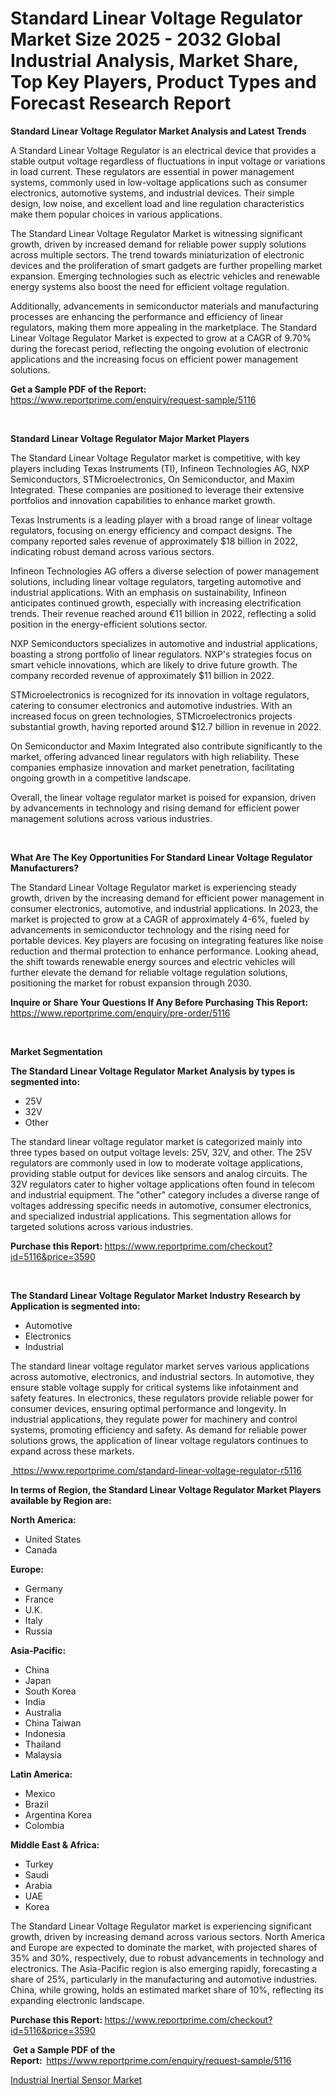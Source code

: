 <p><h1>Standard Linear Voltage Regulator Market Size 2025 - 2032 Global Industrial Analysis, Market Share, Top Key Players, Product Types and Forecast Research Report</h1></p><p><strong>Standard Linear Voltage Regulator Market Analysis and Latest Trends</strong></p>
<p><p>A Standard Linear Voltage Regulator is an electrical device that provides a stable output voltage regardless of fluctuations in input voltage or variations in load current. These regulators are essential in power management systems, commonly used in low-voltage applications such as consumer electronics, automotive systems, and industrial devices. Their simple design, low noise, and excellent load and line regulation characteristics make them popular choices in various applications.</p><p>The Standard Linear Voltage Regulator Market is witnessing significant growth, driven by increased demand for reliable power supply solutions across multiple sectors. The trend towards miniaturization of electronic devices and the proliferation of smart gadgets are further propelling market expansion. Emerging technologies such as electric vehicles and renewable energy systems also boost the need for efficient voltage regulation. </p><p>Additionally, advancements in semiconductor materials and manufacturing processes are enhancing the performance and efficiency of linear regulators, making them more appealing in the marketplace. The Standard Linear Voltage Regulator Market is expected to grow at a CAGR of 9.70% during the forecast period, reflecting the ongoing evolution of electronic applications and the increasing focus on efficient power management solutions.</p></p>
<p><strong>Get a Sample PDF of the Report:&nbsp;</strong> <a href="https://www.reportprime.com/enquiry/request-sample/5116?utm_campaign=2324&utm_medium=2&utm_source=Github&utm_content=ia&utm_term=19032025&utm_id=standard-linear-voltage-regulator">https://www.reportprime.com/enquiry/request-sample/5116</a></p>
<p>&nbsp;</p>
<p><strong>Standard Linear Voltage Regulator Major Market Players</strong></p>
<p><p>The Standard Linear Voltage Regulator market is competitive, with key players including Texas Instruments (TI), Infineon Technologies AG, NXP Semiconductors, STMicroelectronics, On Semiconductor, and Maxim Integrated. These companies are positioned to leverage their extensive portfolios and innovation capabilities to enhance market growth.</p><p>Texas Instruments is a leading player with a broad range of linear voltage regulators, focusing on energy efficiency and compact designs. The company reported sales revenue of approximately $18 billion in 2022, indicating robust demand across various sectors.</p><p>Infineon Technologies AG offers a diverse selection of power management solutions, including linear voltage regulators, targeting automotive and industrial applications. With an emphasis on sustainability, Infineon anticipates continued growth, especially with increasing electrification trends. Their revenue reached around €11 billion in 2022, reflecting a solid position in the energy-efficient solutions sector.</p><p>NXP Semiconductors specializes in automotive and industrial applications, boasting a strong portfolio of linear regulators. NXP's strategies focus on smart vehicle innovations, which are likely to drive future growth. The company recorded revenue of approximately $11 billion in 2022.</p><p>STMicroelectronics is recognized for its innovation in voltage regulators, catering to consumer electronics and automotive industries. With an increased focus on green technologies, STMicroelectronics projects substantial growth, having reported around $12.7 billion in revenue in 2022.</p><p>On Semiconductor and Maxim Integrated also contribute significantly to the market, offering advanced linear regulators with high reliability. These companies emphasize innovation and market penetration, facilitating ongoing growth in a competitive landscape.</p><p>Overall, the linear voltage regulator market is poised for expansion, driven by advancements in technology and rising demand for efficient power management solutions across various industries.</p></p>
<p>&nbsp;</p>
<p><strong>What Are The Key Opportunities For Standard Linear Voltage Regulator Manufacturers?</strong></p>
<p><p>The Standard Linear Voltage Regulator market is experiencing steady growth, driven by the increasing demand for efficient power management in consumer electronics, automotive, and industrial applications. In 2023, the market is projected to grow at a CAGR of approximately 4-6%, fueled by advancements in semiconductor technology and the rising need for portable devices. Key players are focusing on integrating features like noise reduction and thermal protection to enhance performance. Looking ahead, the shift towards renewable energy sources and electric vehicles will further elevate the demand for reliable voltage regulation solutions, positioning the market for robust expansion through 2030.</p></p>
<p><strong>Inquire or Share Your Questions If Any Before Purchasing This Report:</strong> <a href="https://www.reportprime.com/enquiry/pre-order/5116?utm_campaign=2324&utm_medium=2&utm_source=Github&utm_content=ia&utm_term=19032025&utm_id=standard-linear-voltage-regulator">https://www.reportprime.com/enquiry/pre-order/5116</a></p>
<p>&nbsp;</p>
<p><strong>Market Segmentation</strong></p>
<p><strong>The Standard Linear Voltage Regulator Market Analysis by types is segmented into:</strong></p>
<p><ul><li>25V</li><li>32V</li><li>Other</li></ul></p>
<p><p>The standard linear voltage regulator market is categorized mainly into three types based on output voltage levels: 25V, 32V, and other. The 25V regulators are commonly used in low to moderate voltage applications, providing stable output for devices like sensors and analog circuits. The 32V regulators cater to higher voltage applications often found in telecom and industrial equipment. The "other" category includes a diverse range of voltages addressing specific needs in automotive, consumer electronics, and specialized industrial applications. This segmentation allows for targeted solutions across various industries.</p></p>
<p><strong>Purchase this Report:&nbsp;</strong><a href="https://www.reportprime.com/checkout?id=5116&price=3590&utm_campaign=2324&utm_medium=2&utm_source=Github&utm_content=ia&utm_term=19032025&utm_id=standard-linear-voltage-regulator">https://www.reportprime.com/checkout?id=5116&price=3590</a></p>
<p>&nbsp;</p>
<p><strong>The Standard Linear Voltage Regulator Market Industry Research by Application is segmented into:</strong></p>
<p><ul><li>Automotive</li><li>Electronics</li><li>Industrial</li></ul></p>
<p><p>The standard linear voltage regulator market serves various applications across automotive, electronics, and industrial sectors. In automotive, they ensure stable voltage supply for critical systems like infotainment and safety features. In electronics, these regulators provide reliable power for consumer devices, ensuring optimal performance and longevity. In industrial applications, they regulate power for machinery and control systems, promoting efficiency and safety. As demand for reliable power solutions grows, the application of linear voltage regulators continues to expand across these markets.</p></p>
<p><a href="https://www.reportprime.com/standard-linear-voltage-regulator-r5116?utm_campaign=2324&utm_medium=2&utm_source=Github&utm_content=ia&utm_term=19032025&utm_id=standard-linear-voltage-regulator">&nbsp;https://www.reportprime.com/standard-linear-voltage-regulator-r5116</a></p>
<p><strong>In terms of Region, the Standard Linear Voltage Regulator Market Players available by Region are:</strong></p>
<p>
    <p> <strong> North America: </strong>
        <ul>
            <li>United States</li>
            <li>Canada</li>
        </ul>
        </p> 
    <p> <strong> Europe: </strong>
        <ul>
            <li>Germany</li>
            <li>France</li>
            <li>U.K.</li>
            <li>Italy</li>
            <li>Russia</li>
        </ul>
        </p> 
    <p> <strong> Asia-Pacific: </strong>
        <ul>
            <li>China</li>
            <li>Japan</li>
            <li>South Korea</li>
            <li>India</li>
            <li>Australia</li>
            <li>China Taiwan</li>
            <li>Indonesia</li>
            <li>Thailand</li>
            <li>Malaysia</li>
        </ul>
        </p> 
    <p> <strong> Latin America: </strong>
        <ul>
            <li>Mexico</li>
            <li>Brazil</li>
            <li>Argentina Korea</li>
            <li>Colombia</li>
        </ul>
        </p> 
    <p> <strong> Middle East & Africa: </strong>
        <ul>
            <li>Turkey</li>
            <li>Saudi</li>
            <li>Arabia</li>
            <li>UAE</li>
            <li>Korea</li>
        </ul>
    </p>
    </p>
<p><p>The Standard Linear Voltage Regulator market is experiencing significant growth, driven by increasing demand across various sectors. North America and Europe are expected to dominate the market, with projected shares of 35% and 30%, respectively, due to robust advancements in technology and electronics. The Asia-Pacific region is also emerging rapidly, forecasting a share of 25%, particularly in the manufacturing and automotive industries. China, while growing, holds an estimated market share of 10%, reflecting its expanding electronic landscape.</p></p>
<p><strong>Purchase this Report: </strong><a href="https://www.reportprime.com/checkout?id=5116&price=3590&utm_campaign=2324&utm_medium=2&utm_source=Github&utm_content=ia&utm_term=19032025&utm_id=standard-linear-voltage-regulator">https://www.reportprime.com/checkout?id=5116&price=3590</a></p>
<p>&nbsp;<strong>Get a Sample PDF of the Report:&nbsp;&nbsp;</strong><a href="https://www.reportprime.com/enquiry/request-sample/5116?utm_campaign=2324&utm_medium=2&utm_source=Github&utm_content=ia&utm_term=19032025&utm_id=standard-linear-voltage-regulator">https://www.reportprime.com/enquiry/request-sample/5116</a></p>
<p><strong></strong></p>
<p><p><a href="https://github.com/sca704osol/Market-Research-Report-List-1/blob/main/industrial-inertial-sensor-market.md?utm_campaign=2324&utm_medium=2&utm_source=Github&utm_content=ia&utm_term=19032025&utm_id=standard-linear-voltage-regulator">Industrial Inertial Sensor Market</a></p></p>
